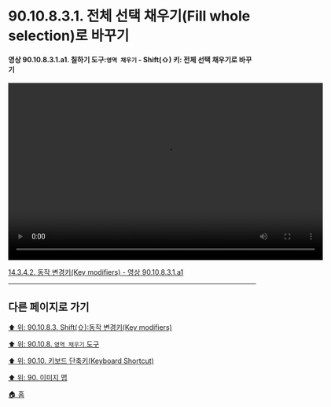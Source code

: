 # 90.10.8.3.1. 전체 선택 채우기(Fill whole selection)로 바꾸기

<a id="90-10-08-03-01-a1"></a>

#### 영상 90.10.8.3.1.a1. 칠하기 도구:`영역 채우기` - Shift(⇧) 키: 전체 선택 채우기로 바꾸기
<video controls="controls" width="640" height="360" src="https://github.com/wonder13662/gimp/assets/15767104/26b80938-5dc1-47ab-9817-d814474b02b5"></video>

[14.3.4.2. 동작 변경키(Key modifiers) - 영상 90.10.8.3.1.a1](./14-03-04-02-key_modifiers.md#90-10-08-03-01-a1)

***

## 다른 페이지로 가기

[⬆️ 위: 90.10.8.3. Shift(⇧):동작 변경키(Key modifiers)](./90-10-08-03-00-key_modifier-shift.md)

[⬆️ 위: 90.10.8. `영역 채우기` 도구](./90-10-08-00-bucket_fill.md)

[⬆️ 위: 90.10. 키보드 단축키(Keyboard Shortcut)](./90-10-00-keyboard_shortcut.md)

[⬆️ 위: 90. 이미지 맵](./90-00-image-map.md)

[🏠 홈](./00-home.md)